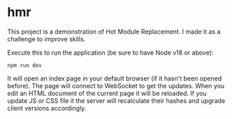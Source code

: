 # hmr

This project is a demonstration of Hot Module Replacement.
I made it as a challenge to improve skills.

Execute this to run the application (be sure to have Node v18 or above):

```npm run dev```

It will open an index page in your default browser (if it hasn't been opened before).
The page will connect to WebSocket to get the updates.
When you edit an HTML document of the current page it will be reloaded.
If you update JS or CSS file it the server will recalculate their hashes and upgrade client versions accordingly.

